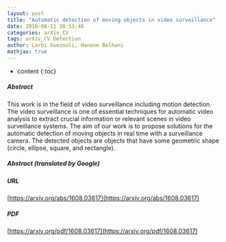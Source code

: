 ```yaml
---
layout: post
title: "Automatic detection of moving objects in video surveillance"
date: 2016-08-11 20:53:48
categories: arXiv_CV
tags: arXiv_CV Detection
author: Larbi Guezouli, Hanane Belhani
mathjax: true
---
```


* content
{:toc}

##### Abstract
This work is in the field of video surveillance including motion detection. The video surveillance is one of essential techniques for automatic video analysis to extract crucial information or relevant scenes in video surveillance systems. The aim of our work is to propose solutions for the automatic detection of moving objects in real time with a surveillance camera. The detected objects are objects that have some geometric shape (circle, ellipse, square, and rectangle).

##### Abstract (translated by Google)


##### URL
[https://arxiv.org/abs/1608.03617](https://arxiv.org/abs/1608.03617)

##### PDF
[https://arxiv.org/pdf/1608.03617](https://arxiv.org/pdf/1608.03617)

